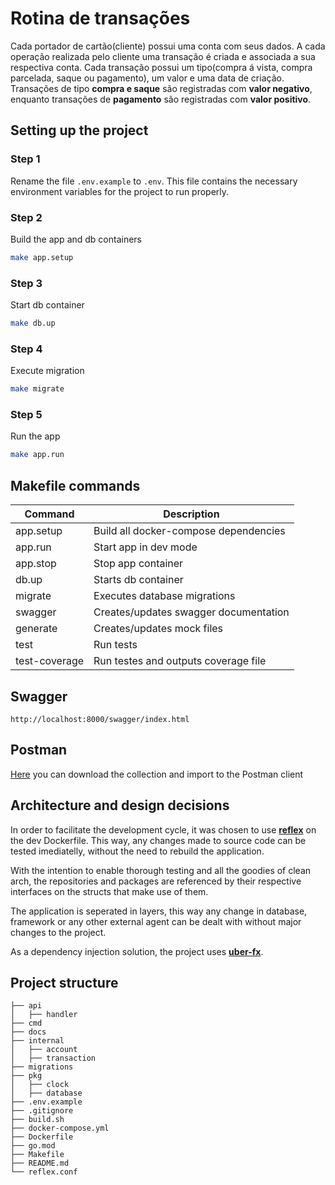 # Rotina de transações
Cada portador de cartão(cliente) possui uma conta com seus dados. A cada operação realizada pelo cliente
uma transação é criada e associada a sua respectiva conta. Cada transação possui um tipo(compra á vista, compra parcelada, saque ou pagamento),
 um valor e uma data de criação. Transações de tipo **compra e saque** são registradas com **valor negativo**, enquanto transações de **pagamento** são registradas 
com **valor positivo**. 

## Setting up the project

### Step 1
Rename the file `.env.example` to `.env`. This file contains the necessary environment variables for the project to run properly.

### Step 2
Build the app and db containers

```sh 
make app.setup
```

### Step 3
Start db container

```sh 
make db.up
```


### Step 4
Execute migration

```sh 
make migrate
```

### Step 5
Run the app

```sh 
make app.run
```

## Makefile commands

| Command   | Description |
|-----------|-------------|
| app.setup | Build all docker-compose dependencies|
| app.run   | Start app in dev mode|
| app.stop  | Stop app container|
| db.up     | Starts db container|
| migrate   | Executes database migrations|
| swagger   | Creates/updates swagger documentation|
| generate  | Creates/updates mock files|
| test | Run tests|
| test-coverage| Run testes and outputs coverage file|

## Swagger
```
http://localhost:8000/swagger/index.html
```

## Postman
[Here](postman_collection.json) you can download the collection and import to the Postman client 

## Architecture and design decisions
In order to facilitate the development cycle, it was chosen to use **[reflex](https://github.com/cespare/reflex)** on the dev Dockerfile. This way, any changes made to source code can be tested imediatelly, without the need to rebuild the application.

With the intention to enable thorough testing and all the goodies of clean arch, the repositories and packages are referenced by their respective interfaces on the structs that make use of them. 

The application is seperated in layers, this way any change in database, framework or any other external agent can be dealt with without major changes to the project.

As a dependency injection solution, the project uses **[uber-fx](https://github.com/uber-go/fx)**.

## Project structure

```
├── api
│   ├── handler
├── cmd
├── docs
├── internal
│   ├── account
│   ├── transaction
├── migrations
├── pkg
│   ├── clock
│   ├── database
├── .env.example
├── .gitignore
├── build.sh
├── docker-compose.yml
├── Dockerfile
├── go.mod
├── Makefile
├── README.md
└── reflex.conf
```